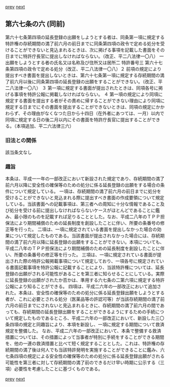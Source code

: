 [prev](/specific/markdowns/特許法/088_Mp-Ch_4-Se_1-At_67_5.md)
[next](/specific/markdowns/特許法/090_Mp-Ch_4-Se_1-At_67_7.md)
## 第六七条の六 (同前)
第六十七条第四項の延長登録の出願をしようとする者は、同条第一項に規定する特許権の存続期間の満了前六月の前日までに同条第四項の政令で定める処分を受けることができないと見込まれるときは、次に掲げる事項を記載した書面をその日までに特許庁長官に提出しなければならない。（改正、平二八法律一〇八）
一 出願をしようとする者の氏名又は名称及び住所又は居所二 特許番号三 第六十七条第四項の政令で定める処分（改正、平二八法律一〇八）２ 前項の規定により提出すべき書面を提出しないときは、第六十七条第一項に規定する存続期間の満了前六月以後に同条第四項の延長登録の出願をすることができない。（改正、平二八法律一〇八）
３ 第一項に規定する書面が提出されたときは、同項各号に掲げる事項を特許公報に掲載しなければならない。
４ 第一項の規定により同項に規定する書面を提出する者がその責めに帰することができない理由により同項に規定する日までにその書面を提出することができないときは、同項の規定にかかわらず、その理由がなくなつた日から十四日（在外者にあつては、一月）以内で同項に規定する日の後二月以内にその書面を特許庁長官に提出することができる。（本項追加、平二六法律三六）

### 旧法との関係
該当条文なし

### 趣旨
本条は、平成一一年の一部改正において新設された規定であり、存続期間の満了前六月以降に安全性の確保等のための処分に係る延長登録の出願をする場合の条件について規定している。
一項は、存続期間の満了前六月の前日までに処分を受けることができないと見込まれる際に提出すべき書面の作成要領について規定している。当該書面への記載事項は、第三者への周知に十分な情報であること及び処分を受ける前に提出しなければならないケースがほとんどであることに鑑み、最小限のものを記載すれば足りることとした。なお、平成二八年のＴＰＰ担保法により期間補償のための延長制度を創設したことに伴い、所要の条番号の修正等を行った。
二項は、一項に規定されている書面を提出しなかった場合の効果について規定したものである。当該書面が提出されなかった場合には、存続期間の満了前六月以降に延長登録の出願をすることができない。本項についても、平成二八年のＴＰＰ担保法により期間補償のための延長制度を創設したことに伴い、所要の条番号の修正等を行った。
三項は、一項に規定されている書面が提出された際の特許公報掲載事項について規定しており、一項各号に規定されている書面記載事項を特許公報に記載することにより、当該特許権については、延長登録の出願がされる可能性があることを第三者に知らせることにしている。実際に延長登録の出願がされたか否かは、準用する六七条の二第六項に規定する特許公報により知ることができる。
四項は、平成二六年の一部改正において追加された。本条は、安全性の確保等のための処分に係る延長登録出願をしようとする者が、これに必要とされる処分（医薬品等の許認可等）が当該存続期間の満了前六月の前日までにされないと見込まれるときに、存続期間の満了前六月の間であっても、存続期間の延長登録出願をすることができるようにするための手続について規定したものであるところ、平成二六年の一部改正において、新設した三〇条四項の規定と同趣旨により、本項を新設し、一項に規定する期間について救済規定を整備した。
なお、平成二六年の一部改正において、本条で整備する救済措置については、その措置によって当事者が特別に手続をすることができる期間を、他の一連の救済措置と比べて短く規定することとした。これは、特許権の存続期間の満了後は何人でも当該特許発明を実施することができることに鑑み、六七条四項の規定による安全性の確保等のための処分に係る延長登録出願がされる可能性を第三者に対して存続期間の満了前のできるだけ早い時期に公示する（三項）必要性を考慮したことに基づくものである。

[prev](/specific/markdowns/特許法/088_Mp-Ch_4-Se_1-At_67_5.md)
[next](/specific/markdowns/特許法/090_Mp-Ch_4-Se_1-At_67_7.md)